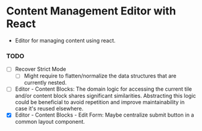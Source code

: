 # Content Management Editor with React

- Editor for managing content using react.

### TODO

- [ ] Recover Strict Mode
  - [ ] Might require to flatten/normalize the data structures that are currently nested.
- [ ] Editor - Content Blocks: The domain logic for accessing the current tile and/or content block shares significant similarities. Abstracting this logic could be beneficial to avoid repetition and improve maintainability in case it's reused elsewhere.
- [x] Editor - Content Blocks - Edit Form: Maybe centralize submit button in a common layout component.
